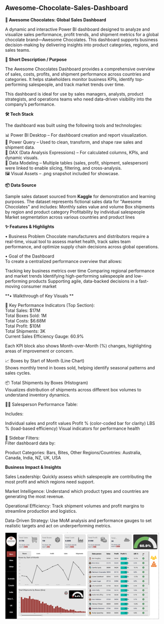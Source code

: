 **Awesome-Chocolate-Sales-Dashboard**
---

**🍫 Awesome Chocolates: Global Sales Dashboard**

A dynamic and interactive Power BI dashboard designed to analyze and visualize sales performance, profit trends, and shipment metrics for a global chocolate brand—Awesome Chocolates. This dashboard supports business decision-making by delivering insights into product categories, regions, and sales teams.

**📝 Short Description / Purpose**

The Awesome Chocolates Dashboard provides a comprehensive overview of sales, costs, profits, and shipment performance across countries and categories. It helps stakeholders monitor business KPIs, identify top-performing salespeople, and track market trends over time.

This dashboard is ideal for use by sales managers, analysts, product strategists, and operations teams who need data-driven visibility into the company’s performance.

**🛠️ Tech Stack**

The dashboard was built using the following tools and technologies:

📊 Power BI Desktop – For dashboard creation and report visualization.  
📂 Power Query – Used to clean, transform, and shape raw sales and shipment data.  
🧠 DAX (Data Analysis Expressions) – For calculated columns, KPIs, and dynamic visuals.  
📁 Data Modeling – Multiple tables (sales, profit, shipment, salesperson) were linked to enable slicing, filtering, and cross-analysis.  
🖼️ Visual Assets – .png snapshot included for showcase.

**📦 Data Source**

Sample sales dataset sourced from **Kaggle** for demonstration and learning purposes.
The dataset represents fictional sales data for "Awesome Chocolates" and includes:
Monthly sales value and volume
Box shipments by region and product category
Profitability by individual salespeople
Market segmentation across various countries and product lines  

**✨ Features & Highlights**  

• Business Problem
Chocolate manufacturers and distributors require a real-time, visual tool to assess market health, track sales team performance, and optimize supply chain decisions across global operations.

• Goal of the Dashboard  
To create a centralized performance overview that allows:

Tracking key business metrics over time
Comparing regional performance and market trends
Identifying high-performing salespeople and low-performing products
Supporting agile, data-backed decisions in a fast-moving consumer market

**• Walkthrough of Key Visuals  **  

🔹 Key Performance Indicators (Top Section):  
Total Sales: $17M  
Total Boxes Sold: 1M  
Total Costs: $6.68M  
Total Profit: $10M  
Total Shipments: 3K  
Current Sales Efficiency Gauge: 60.9%  

Each KPI block also shows Month-over-Month (%) changes, highlighting areas of improvement or concern.

📈 Boxes by Start of Month (Line Chart)  
Shows monthly trend in boxes sold, helping identify seasonal patterns and sales cycles.

📦 Total Shipments by Boxes (Histogram)  
Visualizes distribution of shipments across different box volumes to understand inventory dynamics.

🧑‍💼 Salesperson Performance Table:  

Includes:

Individual sales and profit values
Profit % (color-coded bar for clarity)
LBS % (load-based efficiency)
Visual indicators for performance health

📂 Sidebar Filters:  
Filter dashboard data by:  

Product Categories: Bars, Bites, Other
Regions/Countries: Australia, Canada, India, NZ, UK, USA

**Business Impact & Insights**  

Sales Leadership: Quickly assess which salespeople are contributing the most profit and which regions need support.

Market Intelligence: Understand which product types and countries are generating the most revenue.

Operational Efficiency: Track shipment volumes and profit margins to streamline production and logistics.

Data-Driven Strategy: Use MoM analysis and performance gauges to set realistic targets and act on underperforming metrics.


![Dashboard Preview](https://github.com/Abhishek-Kaushik-0/Awesome-Chocolate-Bi-Dashboard/blob/main/AwesomeChocolateBiScreenshot.png)


